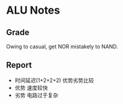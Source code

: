 # ALU Notes

## Grade

Owing to casual, get NOR mistakely to NAND.

## Report

*   时间延迟(1+2+2+2) 优势劣势比较
*   优势 速度较快
*   劣势 电路过于复杂
